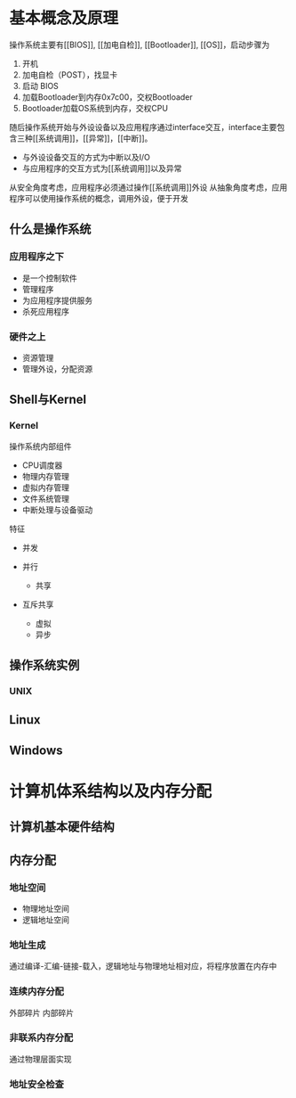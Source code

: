 
# 基本概念及原理

操作系统主要有[[BIOS]], [[加电自检]], [[Bootloader]], [[OS]]，启动步骤为

1. 开机
2. 加电自检（POST），找显卡
3. 启动 BIOS
4. 加载Bootloader到内存0x7c00，交权Bootloader
5. Bootloader加载OS系统到内存，交权CPU

随后操作系统开始与外设设备以及应用程序通过interface交互，interface主要包含三种[[系统调用]]，[[异常]]，[[中断]]。

- 与外设设备交互的方式为中断以及I/O
- 与应用程序的交互方式为[[系统调用]]以及异常

从安全角度考虑，应用程序必须通过操作[[系统调用]]外设
从抽象角度考虑，应用程序可以使用操作系统的概念，调用外设，便于开发







## 什么是操作系统

### 应用程序之下

* 是一个控制软件
* 管理程序
* 为应用程序提供服务
* 杀死应用程序

### 硬件之上

* 资源管理
* 管理外设，分配资源

## Shell与Kernel

### Kernel

操作系统内部组件

* CPU调度器
* 物理内存管理
* 虚拟内存管理
* 文件系统管理
* 中断处理与设备驱动

特征

* 并发
 * 并行
	* 共享

* 互斥共享
	* 虚拟
	* 异步
	
## 操作系统实例

### UNIX

## Linux

## Windows



# 计算机体系结构以及内存分配

## 计算机基本硬件结构

## 内存分配

### 地址空间

- 物理地址空间
- 逻辑地址空间

### 地址生成

通过编译-汇编-链接-载入，逻辑地址与物理地址相对应，将程序放置在内存中

### 连续内存分配

外部碎片
内部碎片

### 非联系内存分配


通过物理层面实现

### 地址安全检查